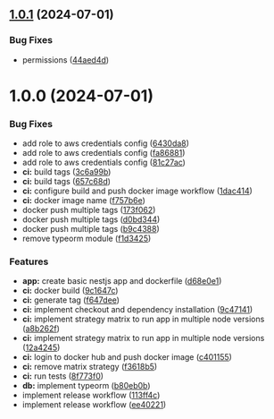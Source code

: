 ## [1.0.1](https://github.com/gcrozariol/docker-api/compare/v1.0.0...v1.0.1) (2024-07-01)


### Bug Fixes

* permissions ([44aed4d](https://github.com/gcrozariol/docker-api/commit/44aed4d98b9f30bc98caa0a2ae5ccd4cf9936def))

# 1.0.0 (2024-07-01)


### Bug Fixes

* add role to aws credentials config ([6430da8](https://github.com/gcrozariol/docker-api/commit/6430da8c1e4c8a4c2ea27e0f34e1426bc020a677))
* add role to aws credentials config ([fa86881](https://github.com/gcrozariol/docker-api/commit/fa86881649a82b17e84b3d1553c6d2cdda99b632))
* add role to aws credentials config ([81c27ac](https://github.com/gcrozariol/docker-api/commit/81c27ac590d6857c4d4a387e7772ab3e051d3234))
* **ci:** build tags ([3c6a99b](https://github.com/gcrozariol/docker-api/commit/3c6a99b1079933e0f6678bed51a298014ebb8c16))
* **ci:** build tags ([657c68d](https://github.com/gcrozariol/docker-api/commit/657c68da6a497467c051931808635bf59a8c5fe0))
* **ci:** configure build and push docker image workflow ([1dac414](https://github.com/gcrozariol/docker-api/commit/1dac41477ef3bc3058fa7a6f3295b868289f62e3))
* **ci:** docker image name ([f757b6e](https://github.com/gcrozariol/docker-api/commit/f757b6e7e1d5948a4762191b6e82a4a18cb6d856))
* docker push multiple tags ([173f062](https://github.com/gcrozariol/docker-api/commit/173f062e1f359d497099ce0d5803143e7d4495d7))
* docker push multiple tags ([d0bd344](https://github.com/gcrozariol/docker-api/commit/d0bd3449bdb4aef43ad42a279bab432c05869a3f))
* docker push multiple tags ([b9c4388](https://github.com/gcrozariol/docker-api/commit/b9c4388e52710c7161b495b6293131151109dde7))
* remove typeorm module ([f1d3425](https://github.com/gcrozariol/docker-api/commit/f1d342535f4f631d49c01deaeb9522c945aff55e))


### Features

* **app:** create basic nestjs app and dockerfile ([d68e0e1](https://github.com/gcrozariol/docker-api/commit/d68e0e1341e10529059900725f0f5f4785ed1991))
* **ci:** docker build ([9c1647c](https://github.com/gcrozariol/docker-api/commit/9c1647ccaac3a6277dcba627f29ff3a8f7429dbf))
* **ci:** generate tag ([f647dee](https://github.com/gcrozariol/docker-api/commit/f647deed6679398560d763396187cf700e27df93))
* **ci:** implement checkout and dependency installation ([9c47141](https://github.com/gcrozariol/docker-api/commit/9c4714151796af70d98fbd6f38820d89b914d8f8))
* **ci:** implement strategy matrix to run app in multiple node versions ([a8b262f](https://github.com/gcrozariol/docker-api/commit/a8b262fcc0ad961d8bb715db81bb3736f83339eb))
* **ci:** implement strategy matrix to run app in multiple node versions ([12a4245](https://github.com/gcrozariol/docker-api/commit/12a4245b0cc9c9f39724e7de68cc8a2e6b574438))
* **ci:** login to docker hub and push docker image ([c401155](https://github.com/gcrozariol/docker-api/commit/c4011554ccbe6a0311ada7f3d15bcea9a41ab111))
* **ci:** remove matrix strategy ([f3618b5](https://github.com/gcrozariol/docker-api/commit/f3618b5133b481cde795a7696f297f327a2456bf))
* **ci:** run tests ([8f773f0](https://github.com/gcrozariol/docker-api/commit/8f773f056d2e9421d1d39980b142bc8dc0e52f9f))
* **db:** implement typeorm ([b80eb0b](https://github.com/gcrozariol/docker-api/commit/b80eb0b5e8c79bedd661de2883518a7ee27aea30))
* implement release workflow ([113ff4c](https://github.com/gcrozariol/docker-api/commit/113ff4c9e19557911df64949880b2df8edcfe0c0))
* implement release workflow ([ee40221](https://github.com/gcrozariol/docker-api/commit/ee40221326da23938f6d7b7025c47f555906e135))
